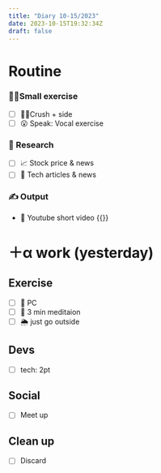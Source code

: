 ```yaml
---
title: "Diary 10-15/2023"  
date: 2023-10-15T19:32:34Z
draft: false
---
```


# Routine

### 🧘‍♀️Small exercise

- [ ]  🧎‍♀️Crush + side
- [ ]  😮 Speak: Vocal exercise

### 👀 Research

- [ ]  📈 Stock price & news
- [ ]  👾 Tech articles & news

### ✍️ Output

- 🎥 Youtube short video {{<youtube xGiYfXZUC5U>}}

# ＋α work (yesterday)

## Exercise

- [ ]  🧘 PC
- [ ]  🧘 3 min meditaion
- [ ]  🌦 just go outside

## Devs

- [ ]  tech: 2pt

## Social

- [ ]  Meet up

## Clean up

- [ ]  Discard